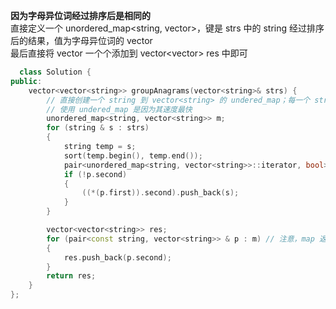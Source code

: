 **因为字母异位词经过排序后是相同的**  
直接定义一个 unordered_map<string, vector<string>>，键是 strs 中的 string 经过排序后的结果，值为字母异位词的 vector<string>  
最后直接将 vector<string> 一个个添加到 vector<vector<string>> res 中即可  
```cpp
  class Solution {
public:
    vector<vector<string>> groupAnagrams(vector<string>& strs) {
        // 直接创建一个 string 到 vector<string> 的 undered_map；每一个 strs 中的字符串先排序，再插入到 unordered_map 中
        // 使用 undered_map 是因为其速度最快
        unordered_map<string, vector<string>> m;
        for (string & s : strs)
        {
            string temp = s;
            sort(temp.begin(), temp.end());
            pair<unordered_map<string, vector<string>>::iterator, bool> p = m.insert(make_pair(temp, vector<string>(1, s)));
            if (!p.second)
            {
                ((*(p.first)).second).push_back(s);
            }
        }

        vector<vector<string>> res;
        for (pair<const string, vector<string>> & p : m) // 注意，map 返回的 value_type 中的键是 const 的
        {
            res.push_back(p.second);
        }
        return res;
    }
};
```
